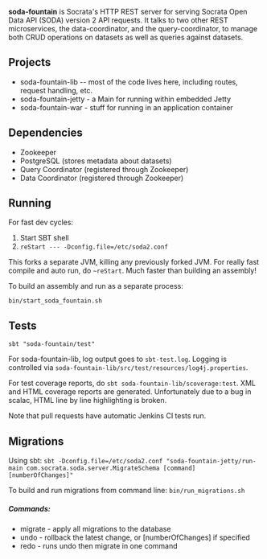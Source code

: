 **soda-fountain** is Socrata's HTTP REST server for serving Socrata Open Data API (SODA) version 2 API requests.  It talks to two other REST microservices, the data-coordinator, and the query-coordinator, to manage both CRUD operations on datasets as well as queries against datasets.

## Projects

* soda-fountain-lib -- most of the code lives here, including routes, request handling, etc.
* soda-fountain-jetty - a Main for running within embedded Jetty
* soda-fountain-war - stuff for running in an application container

## Dependencies
* Zookeeper
* PostgreSQL (stores metadata about datasets)
* Query Coordinator (registered through Zookeeper)
* Data Coordinator (registered through Zookeeper)

## Running

For fast dev cycles:

1. Start SBT shell
2. `reStart --- -Dconfig.file=/etc/soda2.conf`

This forks a separate JVM, killing any previously forked JVM.  For really fast compile and auto run, do `~reStart`.  Much faster than building an assembly!

To build an assembly and run as a separate process:

    bin/start_soda_fountain.sh

## Tests

`sbt "soda-fountain/test"`

For soda-fountain-lib, log output goes to `sbt-test.log`.  Logging is controlled via `soda-fountain-lib/src/test/resources/log4j.properties`.

For test coverage reports, do `sbt soda-fountain-lib/scoverage:test`.  XML and HTML coverage reports are generated.  Unfortunately due to a bug in scalac, HTML line by line highlighting is broken.

Note that pull requests have automatic Jenkins CI tests run.

## Migrations

Using sbt:
`sbt -Dconfig.file=/etc/soda2.conf "soda-fountain-jetty/run-main com.socrata.soda.server.MigrateSchema [command] [numberOfChanges]"`

To build and run migrations from command line:
`bin/run_migrations.sh`

##### Commands: 
* migrate - apply all migrations to the database
* undo - rollback the latest change, or [numberOfChanges] if specified
* redo - runs undo then migrate in one command
